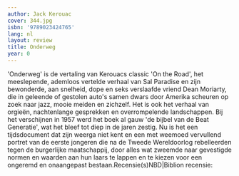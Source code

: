 ```yaml
---
author: Jack Kerouac
cover: 344.jpg
isbn: '9789023424765'
lang: nl
layout: review
title: Onderweg
year: 0
---
```

'Onderweg' is de vertaling van Kerouacs classic 'On the Road', het meeslepende, ademloos vertelde verhaal van Sal Paradise en zijn bewonderde, aan snelheid, dope en seks verslaafde vriend Dean Moriarty, die in geleende of gestolen auto's samen dwars door Amerika scheuren op zoek naar jazz, mooie meiden en zichzelf. Het is ook het verhaal van orgieën, nachtenlange gesprekken en overrompelende landschappen. Bij het verschijnen in 1957 werd het boek al gauw 'de bijbel van de Beat Generatie', wat het bleef tot diep in de jaren zestig. Nu is het een tijdsdocument dat zijn weerga niet kent en een met weemoed vervullend portret van de eerste jongeren die na de Tweede Wereldoorlog rebelleerden tegen de burgerlijke maatschappij, door alles wat zweemde naar gevestigde normen en waarden aan hun laars te lappen en te kiezen voor een ongeremd en onaangepast bestaan.Recensie(s)NBD|Biblion recensie:
